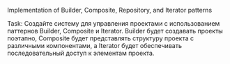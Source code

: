 Implementation of Builder, Composite, Repository, and Iterator patterns

Task: Создайте систему для управления проектами с использованием паттернов Builder, Composite и Iterator.
Builder будет создавать проекты поэтапно, Composite будет представлять структуру проекта с различными компонентами, а Iterator будет обеспечивать последовательный доступ к элементам проекта.
